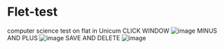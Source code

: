 # Flet-test
computer science test on flat in Unicum
CLICK WINDOW
![image](https://github.com/Aizekil/Flet-test/assets/151900236/5666bed7-e992-4593-950d-9b07985a11b9)
MINUS AND PLUS
![image](https://github.com/Aizekil/Flet-test/assets/151900236/f48c090b-d895-43b8-87a2-951af51184d5)
SAVE AND DELETE
![image](https://github.com/Aizekil/Flet-test/assets/151900236/b784ea16-4264-47ca-ba07-d8c83a8397d9)
